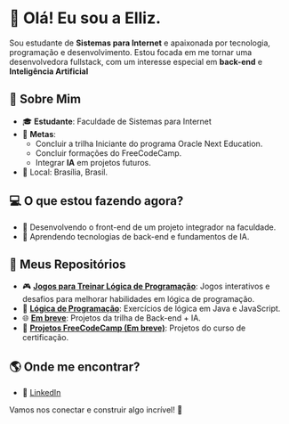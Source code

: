 # 👋 Olá! Eu sou a Elliz.

Sou estudante de <b>Sistemas para Internet</b> e apaixonada por tecnologia, programação e desenvolvimento. Estou focada em me tornar uma desenvolvedora fullstack, com um interesse especial em <b>back-end</b> e <b>Inteligência Artificial</b></p>


## 🌟 Sobre Mim
- 🎓 **Estudante**: Faculdade de Sistemas para Internet
- 🚀 **Metas**:
  - Concluir a trilha Iniciante do programa Oracle Next Education.
  - Concluir formações do FreeCodeCamp.
  - Integrar **IA** em projetos futuros.
- 📍 Local: Brasília, Brasil.

## 💻 O que estou fazendo agora?
- 🔧 Desenvolvendo o front-end de um projeto integrador na faculdade.
- 🌱 Aprendendo tecnologias de back-end e fundamentos de IA.

## 📂 Meus Repositórios
- 🎮 **[Jogos para Treinar Lógica de Programação](https://github.com/elliz01/jogos-de-logica)**: Jogos interativos e desafios para melhorar habilidades em lógica de programação.
- 📝 **[Lógica de Programação](https://github.com/elliz01/logica-de-programacao)**: Exercícios de lógica em Java e JavaScript.
- 🌐 **[Em breve](https://github.com/seuusuario/oracle-one-projects)**: Projetos da trilha de Back-end + IA.
- 🚀 **[Projetos FreeCodeCamp (Em breve)](https://github.com/seuusuario/freecodecamp-certification-projects)**: Projetos do curso de certificação.

## 🌎 Onde me encontrar?
- 💼 [LinkedIn](www.linkedin.com/in/ellizabeth-severo)

Vamos nos conectar e construir algo incrível! 🚀
